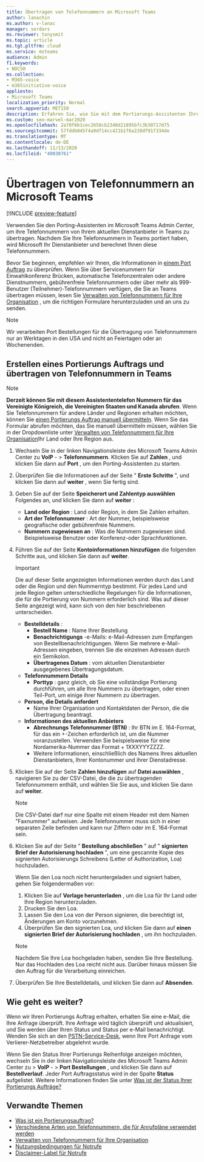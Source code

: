 ```yaml
---
title: Übertragen von Telefonnummern an Microsoft Teams
author: lanachin
ms.author: v-lanac
manager: serdars
ms.reviewer: tonysmit
ms.topic: article
ms.tgt.pltfrm: cloud
ms.service: msteams
audience: Admin
f1.keywords:
- NOCSH
ms.collection:
- M365-voice
- m365initiative-voice
appliesto:
- Microsoft Teams
localization_priority: Normal
search.appverid: MET150
description: Erfahren Sie, wie Sie mit dem Portierungs-Assistenten Ihre Telefonnummer von Ihrem aktuellen Dienstanbieter an Microsoft Teams übertragen können.
ms.custom: seo-marvel-mar2020
ms.openlocfilehash: 2a70f6b1cec2658cb2348d21895bfc3b30717d75
ms.sourcegitcommit: 57fddb045f4a9df14cc421b1f6a228df91f334de
ms.translationtype: MT
ms.contentlocale: de-DE
ms.lasthandoff: 11/13/2020
ms.locfileid: "49030761"
---
```

# <a name="transfer-phone-numbers-to-microsoft-teams"></a>Übertragen von Telefonnummern an Microsoft Teams

[!INCLUDE [preview-feature](../includes/preview-feature.md)]

Verwenden Sie den Porting-Assistenten im Microsoft Teams Admin Center, um ihre Telefonnummern von Ihrem aktuellen Dienstanbieter in Teams zu übertragen. Nachdem Sie Ihre Telefonnummern in Teams portiert haben, wird Microsoft Ihr Dienstanbieter und berechnet Ihnen diese Telefonnummern.

Bevor Sie beginnen, empfehlen wir Ihnen, die Informationen in [einem Port Auftrag](port-order-overview.md) zu überprüfen. Wenn Sie über Servicenummern für Einwahlkonferenz Brücken, automatische Telefonzentralen oder andere Dienstnummern, gebührenfreie Telefonnummern oder über mehr als 999-Benutzer (Teilnehmer)-Telefonnummern verfügen, die Sie an Teams übertragen müssen, lesen Sie [Verwalten von Telefonnummern für Ihre Organisation](../manage-phone-numbers-for-your-organization/manage-phone-numbers-for-your-organization.md) , um die richtigen Formulare herunterzuladen und an uns zu senden.

  > [!NOTE]
  > Wir verarbeiten Port Bestellungen für die Übertragung von Telefonnummern nur an Werktagen in den USA und nicht an Feiertagen oder an Wochenenden.

## <a name="create-a-port-order-and-transfer-your-phone-numbers-to-teams"></a>Erstellen eines Portierungs Auftrags und übertragen von Telefonnummern in Teams

> [!NOTE]
> **Derzeit können Sie mit diesem Assistententelefon Nummern für das Vereinigte Königreich, die Vereinigten Staaten und Kanada abrufen**. Wenn Sie Telefonnummern für andere Länder und Regionen erhalten möchten, können Sie [einen Portierungs Auftrag manuell übermitteln](manually-submit-port-order.md). Wenn Sie das Formular abrufen möchten, das Sie manuell übermitteln müssen, wählen Sie in der Dropdownliste unter [Verwalten von Telefonnummern für Ihre Organisation](../manage-phone-numbers-for-your-organization/manage-phone-numbers-for-your-organization.md)Ihr Land oder Ihre Region aus.

1. Wechseln Sie in der linken Navigationsleiste des Microsoft Teams Admin Center zu **VoIP** -  >  **Telefonnummern**. Klicken Sie auf **Zahlen** , und klicken Sie dann auf **Port** , um den Porting-Assistenten zu starten.
2. Überprüfen Sie die Informationen auf der Seite " **Erste Schritte** ", und klicken Sie dann auf **weiter** , wenn Sie fertig sind.
3. Geben Sie auf der Seite **Speicherort und Zahlentyp auswählen** Folgendes an, und klicken Sie dann auf **weiter** :

    - **Land oder Region** : Land oder Region, in dem Sie Zahlen erhalten.
    - **Art der Telefonnummer** : Art der Nummer, beispielsweise geografische oder gebührenfreie Nummern.
    - **Nummern zugewiesen an** : Was die Nummern zugewiesen sind. Beispielsweise Benutzer oder Konferenz-oder Sprachfunktionen.

4. Führen Sie auf der Seite **Kontoinformationen hinzufügen** die folgenden Schritte aus, und klicken Sie dann auf **weiter**.

    > [!IMPORTANT]
    > Die auf dieser Seite angezeigten Informationen werden durch das Land oder die Region und den Nummerntyp bestimmt. Für jedes Land und jede Region gelten unterschiedliche Regelungen für die Informationen, die für die Portierung von Nummern erforderlich sind. Was auf dieser Seite angezeigt wird, kann sich von den hier beschriebenen unterscheiden.

    - **Bestelldetails** : 
        - **Bestell Name** : Name Ihrer Bestellung
        - **Benachrichtigungs** -e-Mails: e-Mail-Adressen zum Empfangen von Bestellbenachrichtigungen. Wenn Sie mehrere e-Mail-Adressen eingeben, trennen Sie die einzelnen Adressen durch ein Semikolon.
        - **Übertragenes Datum** : vom aktuellen Dienstanbieter ausgegebenes Übertragungsdatum.
    - **Telefonnummern Details**
        - **Porttyp** : ganz gleich, ob Sie eine vollständige Portierung durchführen, um alle Ihre Nummern zu übertragen, oder einen Teil-Port, um einige ihrer Nummern zu übertragen.
    - **Person, die Details anfordert**  
        - Name Ihrer Organisation und Kontaktdaten der Person, die die Übertragung beantragt.
    - **Informationen des aktuellen Anbieters**
        - **Abrechnungs Telefonnummer (BTN)** : Ihr BTN im E. 164-Format, für das ein +-Zeichen erforderlich ist, um die Nummer voranzustellen. Verwenden Sie beispielsweise für eine Nordamerika-Nummer das Format + 1XXXYYYZZZZ.
        - Weitere Informationen, einschließlich des Namens Ihres aktuellen Dienstanbieters, Ihrer Kontonummer und ihrer Dienstadresse.
            
5. Klicken Sie auf der Seite **Zahlen hinzufügen** auf **Datei auswählen** , navigieren Sie zu der CSV-Datei, die die zu übertragenden Telefonnummern enthält, und wählen Sie Sie aus, und klicken Sie dann auf **weiter**.  

    > [!NOTE]
    > Die CSV-Datei darf nur eine Spalte mit einem Header mit dem Namen "Faxnummer" aufweisen. Jede Telefonnummer muss sich in einer separaten Zeile befinden und kann nur Ziffern oder im E. 164-Format sein.

6. Klicken Sie auf der Seite " **Bestellung abschließen** " auf " **signierten Brief der Autorisierung hochladen** ", um eine gescannte Kopie des signierten Autorisierungs Schreibens (Letter of Authorization, Loa) hochzuladen.

    Wenn Sie den Loa noch nicht heruntergeladen und signiert haben, gehen Sie folgendermaßen vor:
    
    1. Klicken Sie auf **Vorlage herunterladen** , um die Loa für Ihr Land oder Ihre Region herunterzuladen. 
    2. Drucken Sie den Loa.
    3. Lassen Sie den Loa von der Person signieren, die berechtigt ist, Änderungen am Konto vorzunehmen.
    4. Überprüfen Sie den signierten Loa, und klicken Sie dann auf **einen signierten Brief der Autorisierung hochladen** , um ihn hochzuladen.

    > [!NOTE]
    > Nachdem Sie Ihre Loa hochgeladen haben, senden Sie Ihre Bestellung. Nur das Hochladen des Loa reicht nicht aus. Darüber hinaus müssen Sie den Auftrag für die Verarbeitung einreichen.

7. Überprüfen Sie Ihre Bestelldetails, und klicken Sie dann auf **Absenden**.


## <a name="what-happens-next"></a>Wie geht es weiter?

Wenn wir Ihren Portierungs Auftrag erhalten, erhalten Sie eine e-Mail, die Ihre Anfrage überprüft. Ihre Anfrage wird täglich überprüft und aktualisiert, und Sie werden über Ihren Status und Status per e-Mail benachrichtigt. Wenden Sie sich an den [PSTN-Service-Desk](../manage-phone-numbers-for-your-organization/contact-pstn-service-desk.md), wenn Ihre Port Anfrage vom Verlierer-Netzbetreiber abgelehnt wurde.

Wenn Sie den Status Ihrer Portierungs Reihenfolge anzeigen möchten, wechseln Sie in der linken Navigationsleiste des Microsoft Teams Admin Center zu > **VoIP** -  >  **Port Bestellungen** , und klicken Sie dann auf **Bestellverlauf**. Jeder Port Auftragsstatus wird in der Spalte **Status** aufgelistet. Weitere Informationen finden Sie unter [Was ist der Status Ihrer Portierungs Aufträge?](port-order-status.md)

## <a name="related-topics"></a>Verwandte Themen

- [Was ist ein Portierungsauftrag?](port-order-overview.md)
- [Verschiedene Arten von Telefonnummern, die für Anrufpläne verwendet werden](../different-kinds-of-phone-numbers-used-for-calling-plans.md)
- [Verwalten von Telefonnummern für Ihre Organisation](../manage-phone-numbers-for-your-organization/manage-phone-numbers-for-your-organization.md)
- [Nutzungsbedingungen für Notrufe](../emergency-calling-terms-and-conditions.md)
- [Disclaimer-Label für Notrufe](https://github.com/MicrosoftDocs/OfficeDocs-SkypeForBusiness/blob/live/Teams/downloads/emergency-calling/emergency-calling-label-(en-us)-(v.1.0).zip?raw=true)
